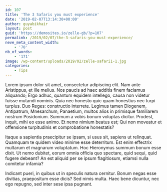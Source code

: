 ```yaml
---
id: 107
title: 'The 3 Safaris you must experience'
date: '2019-02-07T13:14:30+00:00'
author: guyabikhair
layout: post
guid: 'https://demosites.io/zelle-gb/?p=107'
permalink: /2019/02/07/the-3-safaris-you-must-experience/
neve_meta_content_width:
    - '70'
nb_of_words:
    - '171'
image: /wp-content/uploads/2019/02/zelle-safari1-1.jpg
categories:
    - Tips
---
```


Lorem ipsum dolor sit amet, consectetur adipiscing elit. Nam ante Aristippus, et ille melius. Nos paucis ad haec additis finem faciamus aliquando; Ergo adhuc, quantum equidem intellego, causa non videtur fuisse mutandi nominis. Quia nec honesto quic quam honestius nec turpi turpius. Duo Reges: constructio interrete. Legimus tamen Diogenem, Antipatrum, Mnesarchum, Panaetium, multos alios in primisque familiarem nostrum Posidonium. Summum a vobis bonum voluptas dicitur. Prodest, inquit, mihi eo esse animo. Et nemo nimium beatus est; Qui non moveatur et offensione turpitudinis et comprobatione honestatis?

Itaque a sapientia praecipitur se ipsam, si usus sit, sapiens ut relinquat. Quamquam te quidem video minime esse deterritum. Est enim effectrix multarum et magnarum voluptatum. Hoc Hieronymus summum bonum esse dixit. Ut nemo dubitet, eorum omnia officia quo spectare, quid sequi, quid fugere debeant? An est aliquid per se ipsum flagitiosum, etiamsi nulla comitetur infamia?

Indicant pueri, in quibus ut in speculis natura cernitur. Bonum negas esse divitias, praeposìtum esse dicis? Sed nimis multa. Haec bene dicuntur, nec ego repugno, sed inter sese ipsa pugnant.